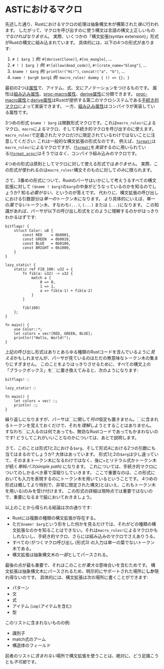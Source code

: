 <!--
# Macros in the AST
-->
# ASTにおけるマクロ

<!--
As previously mentioned, macro processing in Rust happens *after* the construction of the AST.
As such, the syntax used to invoke a macro *must* be a proper part of the language's syntax.
In fact, there are several "syntax extension" forms which are part of Rust's syntax.
Specifically, the following 4 forms (by way of examples):
-->

先述した通り、Rustにおけるマクロの処理は抽象構文木が構築された*後に*行われます。
したがって、マクロを呼び出すのに使う構文は言語の構文上正しいもの*でなければなりません*。
実際、いくつかの「構文拡張(syntax extension)」形式がRustの構文に組み込まれています。
具体的には、以下の4つの形式があります:

<!--
1. `# [ $arg ]`; *e.g.* `#[derive(Clone)]`, `#[no_mangle]`, …
2. `# ! [ $arg ]`; *e.g.* `#![allow(dead_code)]`, `#![crate_name="blang"]`, …
3. `$name ! $arg`; *e.g.* `println!("Hi!")`, `concat!("a", "b")`, …
4. `$name ! $arg0 $arg1`; *e.g.* `macro_rules! dummy { () => {}; }`.
-->

1. `# [ $arg ]` *例:* `#[derive(Clone)]`, `#[no_mangle]`, …
2. `# ! [ $arg ]` *例:* `#![allow(dead_code)]`, `#![crate_name="blang"]`, …
3. `$name ! $arg` *例:* `println!("Hi!")`, `concat!("a", "b")`, …
4. `name ! $arg0 $arg1` *例:* `macro_rules! dummy { () => {}; }`

<!--
The first two are [attributes] which annotate items, expressions and statements. They can be
classified into different kinds, [built-in attributes], [proc-macro attributes] and [derive attributes].
[proc-macro attributes] and [derive attributes] can be implemented with the second macro system that Rust
offers, [procedural macros]. [built-in attributes] on the other hand are attributes implemented by
the compiler.
-->

最初の2つは[属性]で、アイテム、式、文にアノテーションをつけるものです。
属性は[組み込み属性]、[proc-macro属性]、[derive属性]に分類できます。
[proc-macro属性]と[derive属性]はRustが提供する第二のマクロシステムである[手続き的マクロ]によって実装できます。
一方、[組み込み属性]はコンパイラが実装している属性です。

<!--
The third form `$name ! $arg` are function-like macros. It is the form available for use with `macro_rules!`, `macro` and also procedural macros.
Note that this form is not *limited* to `macro_rules!` macros: it is a generic syntax extension form.
For example, whilst [`format!`] is a `macro_rules!` macro, [`format_args!`] (which is used to *implement* [`format!`]) is *not* as it is a compiler builtin.
-->

3つめの形式 `$name ! $arg` は関数形式マクロです。これは`macro_rules!`によるマクロ、`macro`によるマクロ、そして手続き的マクロを呼び出すのに使えます。
`macro_rules!`で定義されたマクロだけに限定されているわけではないことに注意してください: これは一般的な構文拡張の形式なのです。
例えば、[`format!`]は`macro_rules!`によるマクロですが、([`format!`]を*実装*するのに用いられている)[`format_args!`]はそうでは*なく*、コンパイラ組み込みのマクロです。

<!--
The fourth form is essentially a variation which is *not* available to macros.
In fact, the only case where this form is used *at all* is with the `macro_rules!` construct itself.
-->
4つめの形式は原則としてマクロに対して使える形式では*ありません*。
実際、この形式が使われるのは`macro_rules!`構文そのものに対して*のみ*に限られます。

<!--
So, starting with the third form, how does the Rust parser know what the `$arg` in (`$name ! $arg`) looks like for every possible syntax extension?
The answer is that it doesn't *have to*.
Instead, the argument of a syntax extension invocation is a *single* token tree.
More specifically, it is a single, *non-leaf* token tree; `(...)`, `[...]`, or `{...}`. With that
knowledge, it should become apparent how the parser can understand all of the following invocation
forms:
-->
さて、3番めの形式について、Rustのパーサはいかにして考えうるすべての構文拡張に対して `($name ! $arg)`の`$arg`の中身がどうなっているのかを知るのでしょうか?
知る*必要がない*、というのが答えです。
代わりに、構文拡張の呼び出しにおける引数部分は*単一の*トークン木になります。
より具体的にいえば、単一の*葉でない*トークン木、すなわち`(...)`, `[...]` または `{...}`になります。
この知識があれば、パーサが以下の呼び出し形式をどのように理解するのかがはっきりわかるはずです:


```rust,ignore
bitflags! {
    struct Color: u8 {
        const RED    = 0b0001,
        const GREEN  = 0b0010,
        const BLUE   = 0b0100,
        const BRIGHT = 0b1000,
    }
}

lazy_static! {
    static ref FIB_100: u32 = {
        fn fib(a: u32) -> u32 {
            match a {
                0 => 0,
                1 => 1,
                a => fib(a-1) + fib(a-2)
            }
        }

        fib(100)
    };
}

fn main() {
    use Color::*;
    let colors = vec![RED, GREEN, BLUE];
    println!("Hello, World!");
}
```

<!--
Although the above invocations may *look* like they contain various kinds of Rust code, the parser simply sees a collection of meaningless token trees.
To make this clearer, we can replace all these syntactic "black boxes" with ⬚, leaving us with:
-->
上記の呼び出し形式はありとあらゆる種類のRustコードを含んでいるように*見える*かもしれませんが、パーサが見ているのはただの無意味なトークン木の集まりにすぎません。
このことをよりはっきりさせるために、すべての構文上の「ブラックボックス」を⬚に置き換えてみると、次のようになります:

```text
bitflags! ⬚

lazy_static! ⬚

fn main() {
    let colors = vec! ⬚;
    println! ⬚;
}
```

<!--
Just to reiterate: the parser does not assume *anything* about ⬚;
it remembers the tokens it contains, but doesn't try to *understand* them.
This means ⬚ can be anything, even invalid Rust!
As to why this is a good thing, we will come back to that at a later point.
-->
繰り返しになりますが、パーサは⬚に関して*何の*仮定も置きません。⬚に含まれるトークンを覚えておくだけで、それを*理解*しようとすることはありません。
すなわち⬚に入るのは何であっても、無効なRustコードであってもかまわないのです!
どうしてこれがいいことなのかについては、あとで説明します。

<!--
So, does this also apply to `$arg` in form 1 and 2, and to the two args in form 4? Kind of.
The `$arg` for form 1 and 2 is a bit different in that it is not directly a token tree, but a *simple path* that is either followed by an `=` token and a literal expression, or a token tree.
We will explore this more in-depth in the appropriate proc-macro chapter.
The important part here is that this form as well, makes use of token trees to describe the input.
The 4th form in general is more special and accepts a very specific grammar that also makes use of token trees though.
The specifics of this form do not matter at this point so we will skip them until they become relevant.
-->
さて、このことは形式1と2における`$arg`、そして形式4における2つの引数にも当てはまるのでしょうか? 大体はあっています。
形式1と2の`$arg`は少し違っていて、そのままトークン木になるわけではなく、後に`=`とリテラル式かトークン木が続く*単純パス(simple path)* になります。
これについては、手続き的マクロについてのしかるべき章で深堀りしていきます。
ここで重要なのは、この形式においても入力を表現するのにトークン木を用いているということです。
4つめの形式は概してより特別で、非常に限定された構文(とはいえ、これもトークン木を用いる)のみを受け付けます。
この形式の詳細は現時点では重要ではないので、重要になるまで脇においておきましょう。

<!--
The important takeaways from this are:
-->
以上のことから得られる結論は次の通りです:

<!--
* There are multiple kinds of syntax extensions in Rust.
* Just seeing something of the form `$name! $arg`, doesn't tell you what kind of syntax extension it might be.
    It could be a `macro_rules!` macro, a `proc-macro` or maybe even a builtin.
* The input to every `!` macro invocation, that is form 3, is a single non-leaf token tree.
* Syntax extensions are parsed as *part* of the abstract syntax tree.
-->
* Rustには複数の種類の構文拡張が存在する。
* ただ`$name! $arg`という形をした何かを見るだけでは、それがどの種類の構文拡張なのかを知ることはできない。それは`macro_rules!`によるマクロかもしれないし、手続き的マクロ、さらには組み込みのマクロでさえありうる。
* すべての`!`がつくマクロ呼び出し (形式3) の入力は単一の葉でないトークン木である。
* 構文拡張は抽象構文木の*一部*としてパースされる。

<!--
The last point is the most important, as it has *significant* implications.
Because syntax extensions are parsed into the AST, they can **only** appear in positions where they are explicitly supported.
Specifically syntax extensions can appear in place of the following:
-->
最後の点が最も重要で、それはこのことが*重大な*意味合いを含むためです。
構文拡張は抽象構文木にパースされるため、明示的にサポートされた場所に**しか**現れ得ないのです。
具体的には、構文拡張は次の場所に書くことができます:

<!--
* Patterns
* Statements
* Expressions
* Items(this includes `impl` items)
* Types
-->
* パターン
* 文
* 式
* アイテム (`impl`アイテムを含む)
* 型

<!--
Some things *not* on this list:
-->
このリストに含まれないものの例:

<!--
* Identifiers
* Match arms
* Struct fields
-->
* 識別子
* match式のアーム
* 構造体のフィールド

<!--
There is absolutely, definitely *no way* to use syntax extensions in any position *not* on the first list.
-->
前者のリストに*含まれない*場所で構文拡張を使うことは、絶対に、どう足掻こうとも*不可能*です。

<!--
[attributes]: https://doc.rust-lang.org/reference/attributes.html
-->
[属性]: https://doc.rust-lang.org/reference/attributes.html
<!--
[built-in attributes]: https://doc.rust-lang.org/reference/attributes.html#built-in-attributes-index
-->
[組み込み属性]: https://doc.rust-lang.org/reference/attributes.html#built-in-attributes-index
<!--
[proc-macro attributes]: https://doc.rust-lang.org/reference/procedural-macros.html#attribute-macros
-->
[proc-macro属性]: https://doc.rust-lang.org/reference/procedural-macros.html#attribute-macros
<!--
[derive attributes]: https://doc.rust-lang.org/reference/procedural-macros.html#derive-macro-helper-attributes
-->
[derive属性]: https://doc.rust-lang.org/reference/procedural-macros.html#derive-macro-helper-attributes
<!--
[procedural macros]: https://doc.rust-lang.org/reference/procedural-macros.html
-->
[手続き的マクロ]: https://doc.rust-lang.org/reference/procedural-macros.html
[`format!`]: https://doc.rust-lang.org/std/macro.format.html
[`format_args!`]: https://doc.rust-lang.org/std/macro.format_args.html

